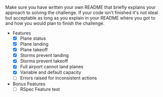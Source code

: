 Make sure you have written your own README that briefly explains your approach to solving the challenge.
If your code isn't finished it's not ideal but acceptable as long as you explain in your README where you got to and how you would plan to finish the challenge.


* Features
  * [x] Plane status
  * [x] Plane landing
  * [x] Plane takeoff
  * [x] Storms prevent landing
  * [x] Storms prevent takeoff
  * [x] Full airport cannot land planes
  * [x] Variable and default capacity
  * [ ] Errors raised for inconsistent actions

* Bonus Features
  * [ ] RSpec Feature test
